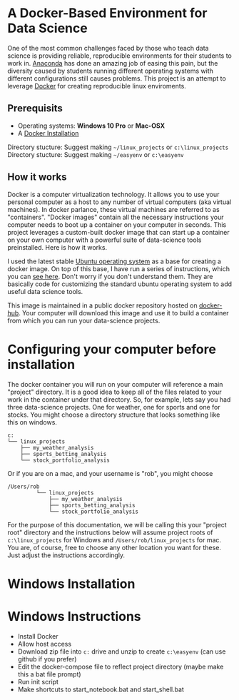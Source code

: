 # A Docker-Based Environment for Data Science

One of the most common challenges faced by those who teach data science is providing reliable, reproducible environments for their students to work in.  [Anaconda](https://www.anaconda.com/) has done an amazing job of easing this pain, but the diversity caused by students running different operating systems with different configurations still causes problems.  This project is an attempt to leverage [Docker](https://www.docker.com/products/docker-desktop) for creating reproducible linux enviroments.

## Prerequisits
* Operating systems:  **Windows 10 Pro** or **Mac-OSX**
* A [Docker Installation](https://www.docker.com/products/docker-desktop)





Directory stucture:  Suggest making `~/linux_projects` or `c:\linux_projects`
Directory stucture:  Suggest making `~/easyenv` or `c:\easyenv`

## How it works
Docker is a computer virtualization technology.  It allows you to use your personal computer as a host to any number of virtual computers (aka virtual machines).  In docker parlance, these virtual machines are referred to as "containers".  "Docker images" contain all the necessary instructions your computer needs to boot up a container on your computer in seconds.  This project leverages a custom-built docker image that can start up a container on your own computer with a powerful suite of data-science tools preinstalled.  Here is how it works.

I used the latest stable [Ubuntu operating system](https://hub.docker.com/_/ubuntu) as a base for creating a docker image.  On top of this base, I have run a series of instructions, which you can [see here](https://github.com/robdmc/easyenv/blob/master/build/Dockerfile).  Don't worry if you don't understand them.  They are basically code for customizing the standard ubuntu operating system to add useful data science tools.

This image is maintained in a public docker repository hosted on [docker-hub](https://hub.docker.com/r/robdmc/easyenv).  Your computer will download this image and use it to build a container from which you can run your data-science projects.

# Configuring your computer before installation
The docker container you will run on your computer will reference a main "project" directory.  It is a good idea to keep all of the files related to your work in the container under that directory.  So, for example, lets say you had three data-science projects.  One for weather, one for sports and one for stocks.  You might choose a directory structure that looks something like this on windows.

```
c:
└── linux_projects
    ├── my_weather_analysis
    ├── sports_betting_analysis
    └── stock_portfolio_analysis
```

Or if you are on a mac, and your username is "rob", you might choose

```
/Users/rob
         └── linux_projects
             ├── my_weather_analysis
             ├── sports_betting_analysis
             └── stock_portfolio_analysis
```

For the purpose of this documentation, we will be calling this your "project root" directory and the instructions below will assume project roots of  `c:\linux_projects` for Windows and `/Users/rob/linux_projects` for mac.  You are, of course, free to choose any other location you want for these.  Just adjust the instructions accordingly.

# Windows Installation



# Windows Instructions
* Install Docker
* Allow host access
* Download zip file into `c:` drive and unzip to create `c:\easyenv`  (can use github if you prefer)
* Edit the docker-compose file to reflect project directory (maybe make this a bat file prompt)
* Run init script
* Make shortcuts to start_notebook.bat and start_shell.bat


